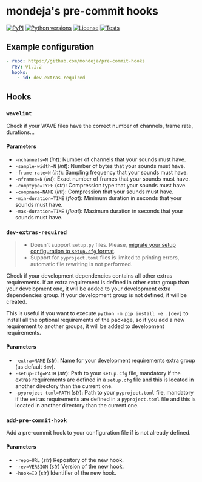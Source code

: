 # mondeja's pre-commit hooks

[![PyPI][pypi-version-badge-link]][pypi-link]
[![Python versions][pypi-pyversions-badge-link]][pypi-link]
[![License][license-image]][license-link]
[![Tests][tests-image]][tests-link]

## Example configuration

```yaml
- repo: https://github.com/mondeja/pre-commit-hooks
  rev: v1.1.2
  hooks:
    - id: dev-extras-required
```

## Hooks

### **`wavelint`**

Check if your WAVE files have the correct number of channels, frame rate,
durations...

#### Parameters

- `-nchannels=N` (*int*): Number of channels that your sounds must have.
- `-sample-width=N` (*int*): Number of bytes that your sounds must have.
- `-frame-rate=N` (*int*): Sampling frequency that your sounds must have.
- `-nframes=N` (*int*): Exact number of frames that your sounds must have.
- `-comptype=TYPE` (*str*): Compression type that your sounds must have.
- `-compname=NAME` (*int*): Compression that your sounds must have.
- `-min-duration=TIME` (*float*): Minimum duration in seconds that your
 sounds must have.
- `-max-duration=TIME` (*float*): Maximum duration in seconds that your
 sounds must have.
 
### **`dev-extras-required`**

> - Doesn't support `setup.py` files. Please, [migrate your setup configuration
 to `setup.cfg` format][setup-py-upgrade-link].
> - Support for `pyproject.toml` files is limited to printing errors, automatic
 file rewriting is not performed.

Check if your development dependencies contains all other extras requirements.
If an extra requirement is defined in other extra group than your development
one, it will be added to your development extra dependencies group. If your
development group is not defined, it will be created.

This is useful if you want to execute `python -m pip install -e .[dev]` to
install all the optional requirements of the package, so if you add a new
requirement to another groups, it will be added to development requirements.

#### Parameters

- `-extra=NAME` (*str*): Name for your development requirements extra group
 (as default `dev`).
- `-setup-cfg=PATH` (*str*): Path to your `setup.cfg` file, mandatory if
 the extras requirements are defined in a `setup.cfg` file and this is located
 in another directory than the current one.
- `-pyproject-toml=PATH` (*str*): Path to your `pyproject.toml` file,
 mandatory if the extras requirements are defined in a `pyproject.toml` file
 and this is located in another directory than the current one.

### **`add-pre-commit-hook`**

Add a pre-commit hook to your configuration file if is not already defined.

#### Parameters

- `-repo=URL` (*str*) Repository of the new hook.
- `-rev=VERSION` (*str*) Version of the new hook.
- `-hook=ID` (*str*) Identifier of the new hook.

[pypi-link]: https://pypi.org/project/mondeja_pre_commit_hooks
[pypi-version-badge-link]: https://img.shields.io/pypi/v/mondeja_pre_commit_hooks
[pypi-pyversions-badge-link]: https://img.shields.io/pypi/pyversions/mondeja_pre_commit_hooks
[license-image]: https://img.shields.io/pypi/l/mondeja_pre_commit_hooks?color=light-green
[license-link]: https://github.com/mondeja/pre-commit-po-hooks/blob/master/LICENSE
[tests-image]: https://img.shields.io/github/workflow/status/mondeja/pre-commit-hooks/CI?logo=github&label=tests
[tests-link]: https://github.com/mondeja/pre-commit-hooks/actions?query=workflow%CI

[setup-py-upgrade-link]: https://github.com/asottile/setup-py-upgrade
